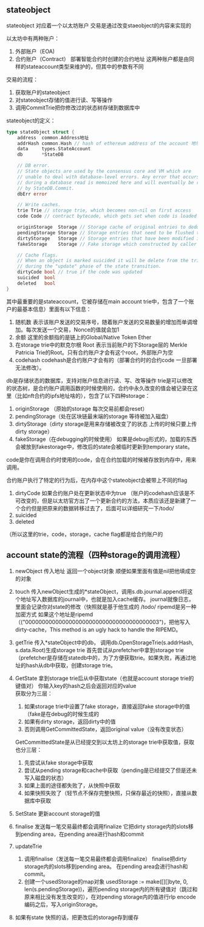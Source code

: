## stateobject

stateobject 对应着一个以太坊账户 
交易是通过改变staeobject的内容来实现的

以太坊中有两种账户：
1. 外部账户（EOA)
2. 合约账户（Contract） 部署智能合约时创建的合约地址
这两种账户都是由同样的stateaccount类型来维护的，但其中的参数有不同


交易的流程：
1. 获取账户的stateobject
2. 对stateobject存储的值进行读、写等操作
3. 调用CommitTrie把你修改过的状态树存储到数据库中

stateobject的定义：
```go
type stateObject struct {
	address  common.Address地址
	addrHash common.Hash // hash of ethereum address of the account 地址的hash值
	data     types.StateAccount 
	db       *StateDB

	// DB error.
	// State objects are used by the consensus core and VM which are
	// unable to deal with database-level errors. Any error that occurs
	// during a database read is memoized here and will eventually be returned
	// by StateDB.Commit.
	dbErr error

	// Write caches.
	trie Trie // storage trie, which becomes non-nil on first access
	code Code // contract bytecode, which gets set when code is loaded

	originStorage  Storage // Storage cache of original entries to dedup rewrites, reset for every transaction
	pendingStorage Storage // Storage entries that need to be flushed to disk, at the end of an entire block
	dirtyStorage   Storage // Storage entries that have been modified in the current transaction execution
	fakeStorage    Storage // Fake storage which constructed by caller for debugging purpose.

	// Cache flags.
	// When an object is marked suicided it will be delete from the trie
	// during the "update" phase of the state transition.
	dirtyCode bool // true if the code was updated
	suicided  bool
	deleted   bool
}
```

其中最重要的是stateaccount，它被存储在main account trie中，包含了一个账户的最基本信息）里面有以下信息：
1. 随机数
   表示该账户发送的交易序号，随着账户发送的交易数量的增加而单调增加。每次发送一个交易，Nonce的值就会加1
2. 余额 
   这里的余额指的是链上的Global/Native Token Ether
3. 在storage trie中的默克尔根
   Root 表示当前账户的下Storage层的 Merkle Patricia Trie的Root。只有合约账户才会有这个root，外部账户为空
4. codehash
   codehash是合约账户才会有的（部署合约时的合约code 一旦部署无法修改）。

db是存储状态的数据库，支持对账户信息进行读、写、改等操作
trie是可以修改的状态树，是合约账户调用函数的时候使用的，合约中永久改变的值会被记录在这里（比如nft合约的ipfs地址啥的），包含了以下四种storage：
1. originStorage （原始的storage 每次交易前都会reset）
2. pendingStorage（处在区块链最末端的storage 等待被加入磁盘）
3. dirtyStorage（dirty storage是用来存储被改变了的状态 上传的时候只要上传dirty storage）
4. fakeStorage（在debugging的时候使用）
   如果是debug形式的，加载的东西会被放到fakestorage中，修改后的state会被临时更新到temporary state。

code是你在调用合约时使用的code，会在合约加载的时候被存放到内存中，用来调用。

合约账户执行了特定的行为后，在内存中这个stateobject会被带上不同的flag
1. dirtyCode 如果合约账户处在更新状态中为true （账户的codehash应该是不可改变的，但是以太坊官方出了一个更新合约的方法，本质应该还是新建了一个合约但是把原来的数据转移过去了，后面可以详细研究一下/todo/
2. suicided 
3. deleted

（所以这里的trie，code，storage，cache flag都是给合约账户的

## account state的流程（四种storage的调用流程）

1. newObject 
   传入地址 返回一个object对象 顺便如果里面有值是nil把他填成空的对象

2. touch 
   传入newObject生成的*stateObject，调用s.db.journal.append将这个地址写入数据库的journal中，也就是加入cache缓存。
   journal就像日志，里面会记录你对state的修改（快照就是基于他生成的
   /todo/ ripemd是另一种加密方式
   如果这个地址是ripemd（("0000000000000000000000000000000000000003")，把他写入dirty-cache，This method is an ugly hack to handle the RIPEMD。

3. getTrie
   传入*stateObject中的db， 调用db.OpenStorageTrie(s.addrHash, s.data.Root)生成storage trie
   首先尝试从prefetcher中拿到storage trie（prefetcher是存储在statedb中的，为了方便获取trie。如果失败，再通过地址的hash从db中获取，创建storage trie。

4. GetState
   拿到storage trie后从中获取state（也就是account storage trie的键值对）
   你输入key的hash之后会返回对应的value   
   获取分为三层：
   1. 如果storage trie中设置了fake storage，直接返回fake storage中的值（fake是在debug的时候生成的
   2. 如果有dirty storage，返回dirty中的值
   3. 否则调用GetCommittedState，返回original value（没有改变状态）
   
   GetCommittedState是从已经提交到以太坊上的storage trie中获取值，获取也分三层：
   1. 先尝试从fake storage中获取
   2. 尝试从pending storage和cache中获取（pending是已经提交了但是还未写入磁盘的状态）
   3. 如果上面的途径都失败了，从快照中获取
   4. 如果快照失败了（轻节点不保存完整快照，只保存最近的快照），直接从数据库中获取
   
5. SetState
   更新account storage的值
   

6. finalise
   发送每一笔交易最终都会调用finalize
   它把dirty storage内的slots移到pending area，在pending area进行hash和commit
   
7. updateTrie
   1. 调用finalise（发送每一笔交易最终都会调用finalize）
   finalise把dirty storage内的slots移到pending area。
   在pending area会进行hash和commit。
   1. 创建一个usedStorage的map对象 usedStorage := make([][]byte, 0, len(s.pendingStorage))，遍历pending storage内的所有键值对（跳过和原来相比没有发生改变的），在对pending storage内的值进行rlp encode编码之后，写入originStorage。
8. 如果有state 快照的话，把更改后的storage存到缓存

